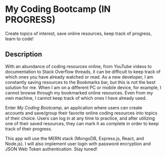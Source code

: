 # My Coding Bootcamp (IN PROGRESS)

Create topics of interest, save online resources, keep track of progress, learn to code!

## Description

With an abundance of coding resources online, from YouTube videos to documentation to Stack Overflow threads, it can be difficult to keep track of which ones you have already watched or read. As a new developer, I am constantly saving resources to the Bookmarks bar, but this is not the best solution for me. When I am on a different PC or mobile device, for example, I cannot browse through my bookmarked online resources. Even from my own machine, I cannot keep track of which ones I have already used.

Enter _My Coding Bootcamp_, an application where users can create accounts and save/group their favorite online coding resources into topics of their choice. Users can log in at any time to practice, and after utilizing one of their saved resources, they can mark it as complete in order to keep track of their progress.

This app will use the MERN stack (MongoDB, Express.js, React, and Node.js). I will also implement user login with password encryption and JSON Web Token authentication. Stay tuned!
